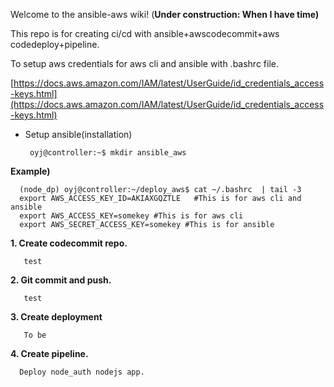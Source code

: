 Welcome to the ansible-aws wiki!  (**Under construction: When I have time)**

This repo is for creating ci/cd with ansible+awscodecommit+aws codedeploy+pipeline.

 To setup aws credentials for aws cli and ansible with .bashrc file.

[https://docs.aws.amazon.com/IAM/latest/UserGuide/id_credentials_access-keys.html](https://docs.aws.amazon.com/IAM/latest/UserGuide/id_credentials_access-keys.html)

* Setup ansible(installation)

       oyj@controller:~$ mkdir ansible_aws
      
    

 **Example)**


      (node_dp) oyj@controller:~/deploy_aws$ cat ~/.bashrc  | tail -3
      export AWS_ACCESS_KEY_ID=AKIAXGQZTLE   #This is for aws cli and ansible
      export AWS_ACCESS_KEY=somekey #This is for aws cli
      export AWS_SECRET_ACCESS_KEY=somekey #This is for ansible

**1. Create codecommit repo.**



       test


**2. Git commit and push.**

       test


**3. Create deployment**
       
       To be
       
       
       

**4. Create pipeline.**

      Deploy node_auth nodejs app.

